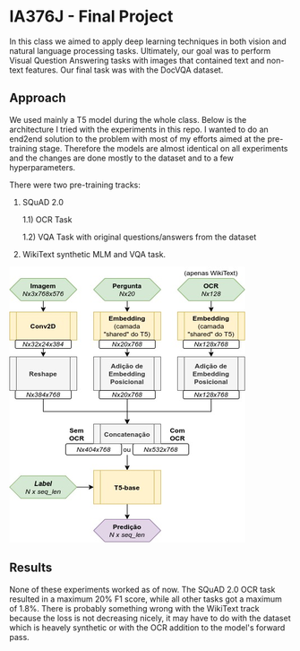 # IA376J - Final Project

In this class we aimed to apply deep learning techniques in both vision and natural language processing tasks. Ultimately, our goal was to perform Visual Question Answering tasks with images that contained text and non-text features. Our final task was with the DocVQA dataset.

## Approach

We used mainly a T5 model during the whole class. Below is the architecture I tried with the experiments in this repo. I wanted to do an end2end solution to the problem with most of my efforts aimed at the pre-training stage. Therefore the models are almost identical on all experiments and the changes are done mostly to the dataset and to a few hyperparameters.

There were two pre-training tracks:
1) SQuAD 2.0

	1.1) OCR Task
	
	1.2) VQA Task with original questions/answers from the dataset
	

2) WikiText synthetic MLM and VQA task.

![Architecture used in experiments](images/architecture.jpg)

## Results

None of these experiments worked as of now. The SQuAD 2.0 OCR task resulted in a maximum 20% F1 score, while all other tasks got a maximum of 1.8%. There is probably something wrong with the WikiText track because the loss is not decreasing nicely, it may have to do with the dataset which is heavely synthetic or with the OCR addition to the model's forward pass.
